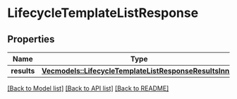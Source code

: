 # LifecycleTemplateListResponse

## Properties

Name | Type | Description | Notes
------------ | ------------- | ------------- | -------------
**results** | [**Vec<models::LifecycleTemplateListResponseResultsInner>**](LifecycleTemplateListResponse_results_inner.md) |  | 

[[Back to Model list]](../README.md#documentation-for-models) [[Back to API list]](../README.md#documentation-for-api-endpoints) [[Back to README]](../README.md)


